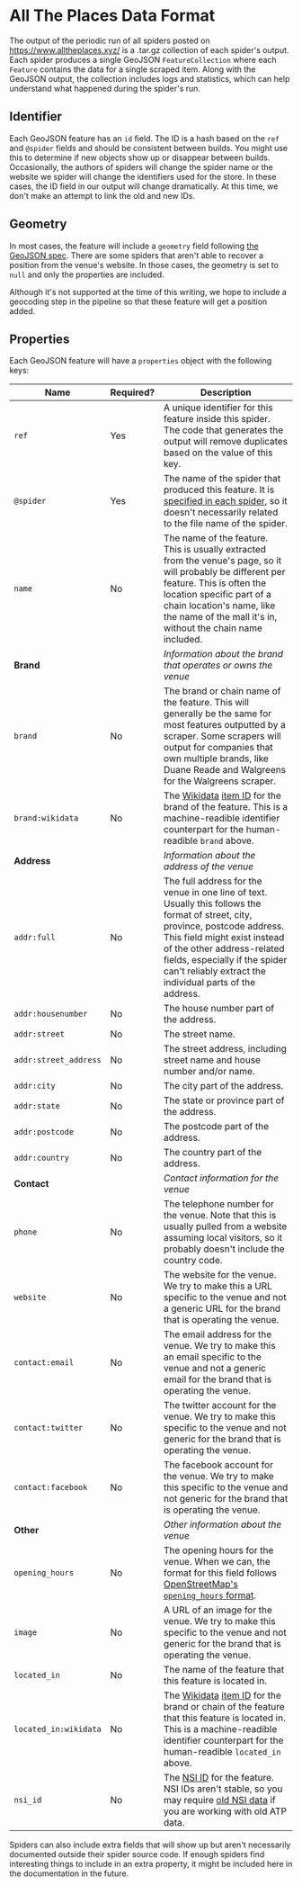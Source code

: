 # All The Places Data Format

The output of the periodic run of all spiders posted on https://www.alltheplaces.xyz/ is a .tar.gz collection of each spider's output. Each spider produces a single GeoJSON `FeatureCollection` where each `Feature` contains the data for a single scraped item. Along with the GeoJSON output, the collection includes logs and statistics, which can help understand what happened during the spider's run.

## Identifier

Each GeoJSON feature has an `id` field. The ID is a hash based on the `ref` and `@spider` fields and should be consistent between builds. You might use this to determine if new objects show up or disappear between builds. Occasionally, the authors of spiders will change the spider name or the website we spider will change the identifiers used for the store. In these cases, the ID field in our output will change dramatically. At this time, we don't make an attempt to link the old and new IDs.

## Geometry

In most cases, the feature will include a `geometry` field following [the GeoJSON spec](https://tools.ietf.org/html/rfc7946#section-3.1). There are some spiders that aren't able to recover a position from the venue's website. In those cases, the geometry is set to `null` and only the properties are included.

Although it's not supported at the time of this writing, we hope to include a geocoding step in the pipeline so that these feature will get a position added.

## Properties

Each GeoJSON feature will have a `properties` object with the following keys:

| Name                  | Required? | Description |
|-----------------------|---|---|
| `ref`                 | Yes | A unique identifier for this feature inside this spider. The code that generates the output will remove duplicates based on the value of this key.
| `@spider`             | Yes | The name of the spider that produced this feature. It is [specified in each spider](https://github.com/alltheplaces/alltheplaces/blob/11d9be56515ef0f6419e001b1950f69d28d4f400/locations/spiders/apple.py#L9), so it doesn't necessarily related to the file name of the spider.
| `name`                | No  | The name of the feature. This is usually extracted from the venue's page, so it will probably be different per feature. This is often the location specific part of a chain location's name, like the name of the mall it's in, without the chain name included.
| **Brand**             |     | _Information about the brand that operates or owns the venue_
| `brand`               | No  | The brand or chain name of the feature. This will generally be the same for most features outputted by a scraper. Some scrapers will output for companies that own multiple brands, like Duane Reade and Walgreens for the Walgreens scraper.
| `brand:wikidata`      | No  | The [Wikidata](https://www.wikidata.org/wiki/Wikidata:Main_Page) [item ID](https://www.wikidata.org/wiki/Help:Items) for the brand of the feature. This is a machine-readible identifier counterpart for the human-readible `brand` above.
| **Address**           |     | _Information about the address of the venue_
| `addr:full`           | No  | The full address for the venue in one line of text. Usually this follows the format of street, city, province, postcode address. This field might exist instead of the other address-related fields, especially if the spider can't reliably extract the individual parts of the address.
| `addr:housenumber`    | No  | The house number part of the address.
| `addr:street`         | No  | The street name.
| `addr:street_address` | No  | The street address, including street name and house number and/or name.
| `addr:city`           | No  | The city part of the address.
| `addr:state`          | No  | The state or province part of the address.
| `addr:postcode`       | No  | The postcode part of the address.
| `addr:country`        | No  | The country part of the address.
| **Contact**           |     | _Contact information for the venue_
| `phone`               | No  | The telephone number for the venue. Note that this is usually pulled from a website assuming local visitors, so it probably doesn't include the country code.
| `website`             | No  | The website for the venue. We try to make this a URL specific to the venue and not a generic URL for the brand that is operating the venue.
| `contact:email`       | No  | The email address for the venue. We try to make this an email specific to the venue and not a generic email for the brand that is operating the venue.
| `contact:twitter`     | No  | The twitter account for the venue. We try to make this specific to the venue and not generic for the brand that is operating the venue.
| `contact:facebook`    | No  | The facebook account for the venue. We try to make this specific to the venue and not generic for the brand that is operating the venue.
| **Other**             |     | _Other information about the venue_
| `opening_hours`       | No  | The opening hours for the venue. When we can, the format for this field follows [OpenStreetMap's `opening_hours` format](https://wiki.openstreetmap.org/wiki/Key:opening_hours#Examples).
| `image`               | No  | A URL of an image for the venue. We try to make this specific to the venue and not generic for the brand that is operating the venue.
| `located_in`          | No  | The name of the feature that this feature is located in.
| `located_in:wikidata` | No  | The [Wikidata](https://www.wikidata.org/wiki/Wikidata:Main_Page) [item ID](https://www.wikidata.org/wiki/Help:Items) for the brand or chain of the feature that this feature is located in. This is a machine-readible identifier counterpart for the human-readible `located_in` above.
| `nsi_id`              | No  | The [NSI ID](https://nsi.guide/) for the feature. NSI IDs aren't stable, so you may require [old NSI data](https://github.com/osmlab/name-suggestion-index/tree/main/dist) if you are working with old ATP data.                                                                         |

Spiders can also include extra fields that will show up but aren't necessarily documented outside their spider source code. If enough spiders find interesting things to include in an extra property, it might be included here in the documentation in the future.
